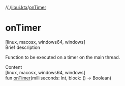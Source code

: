 //[.](../index.md)/[libui.ktx](index.md)/[onTimer](on-timer.md)



# onTimer  
[linux, macosx, windows64, windows]  
Brief description  


Function to be executed on a timer on the main thread.

  
  
  
Content  
[linux, macosx, windows64, windows]  
fun [onTimer](on-timer.md)(milliseconds: Int, block: () -> Boolean)  




